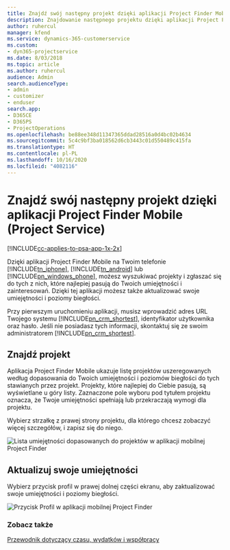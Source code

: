 ```yaml
---
title: Znajdź swój następny projekt dzięki aplikacji Project Finder Mobile
description: Znajdowanie następnego projektu dzięki aplikacji Project Finder Mobile dla Project Service
author: ruhercul
manager: kfend
ms.service: dynamics-365-customerservice
ms.custom:
- dyn365-projectservice
ms.date: 8/03/2018
ms.topic: article
ms.author: ruhercul
audience: Admin
search.audienceType:
- admin
- customizer
- enduser
search.app:
- D365CE
- D365PS
- ProjectOperations
ms.openlocfilehash: be88ee348d11347365ddad28516a0d4bc02b4634
ms.sourcegitcommit: 5c4c9bf3ba018562d6cb3443c01d550489c415fa
ms.translationtype: HT
ms.contentlocale: pl-PL
ms.lasthandoff: 10/16/2020
ms.locfileid: "4082116"
---
```

# <a name="find-your-next-project-with-the-project-finder-mobile-app-project-service"></a>Znajdź swój następny projekt dzięki aplikacji Project Finder Mobile (Project Service)

[!INCLUDE[cc-applies-to-psa-app-1x-2x](../includes/cc-applies-to-psa-app-1x-2x.md)]

Dzięki aplikacji Project Finder Mobile na Twoim telefonie [!INCLUDE[tn_iphone](../includes/tn-iphone.md)], [!INCLUDE[tn_android](../includes/tn-android.md)] lub [!INCLUDE[pn_windows_phone](../includes/pn-windows-phone.md)], możesz wyszukiwać projekty i zgłaszać się do tych z nich, które najlepiej pasują do Twoich umiejętności i zainteresowań. Dzięki tej aplikacji możesz także aktualizować swoje umiejętności i poziomy biegłości.  
  
 Przy pierwszym uruchomieniu aplikacji, musisz wprowadzić adres URL Twojego systemu [!INCLUDE[pn_crm_shortest](../includes/pn-crm-shortest.md)], identyfikator użytkownika oraz hasło. Jeśli nie posiadasz tych informacji, skontaktuj się ze swoim administratorem [!INCLUDE[pn_crm_shortest](../includes/pn-crm-shortest.md)].  
  
## <a name="find-a-project"></a>Znajdź projekt  
 Aplikacja Project Finder Mobile ukazuje listę projektów uszeregowanych według dopasowania do Twoich umiejętności i poziomów biegłości do tych stawianych przez projekt. Projekty, które najlepiej do Ciebie pasują, są wyświetlane u góry listy. Zaznaczone pole wyboru pod tytułem projektu oznacza, że Twoje umiejętności spełniają lub przekraczają wymogi dla projektu.  
  
 Wybierz strzałkę z prawej strony projektu, dla którego chcesz zobaczyć więcej szczegółów, i zapisz się do niego.  
  
 ![Lista umiejętności dopasowanych do projektów w aplikacji mobilnej Project Finder](../psa/media/project-service-project-finder-list.png "Lista umiejętności dopasowanych do projektów w aplikacji mobilnej Project Finder")  
  
## <a name="update-your-skills"></a>Aktualizuj swoje umiejętności  
 Wybierz przycisk profil w prawej dolnej części ekranu, aby zaktualizować swoje umiejętności i poziomy biegłości.  
  
 ![Przycisk Profil w aplikacji mobilnej Project Finder](../psa/media/project-service-project-finder-profile.png "Przycisk Profil w aplikacji mobilnej Project Finder")  
  
### <a name="see-also"></a>Zobacz także  
 [Przewodnik dotyczący czasu, wydatków i współpracy](../psa/time-expense-collaboration-guide.md)
